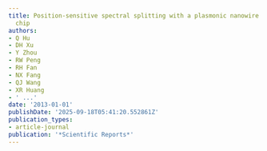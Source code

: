 ```yaml
---
title: Position-sensitive spectral splitting with a plasmonic nanowire on silicon
  chip
authors:
- Q Hu
- DH Xu
- Y Zhou
- RW Peng
- RH Fan
- NX Fang
- QJ Wang
- XR Huang
- ' ...'
date: '2013-01-01'
publishDate: '2025-09-18T05:41:20.552861Z'
publication_types:
- article-journal
publication: '*Scientific Reports*'
---
```

